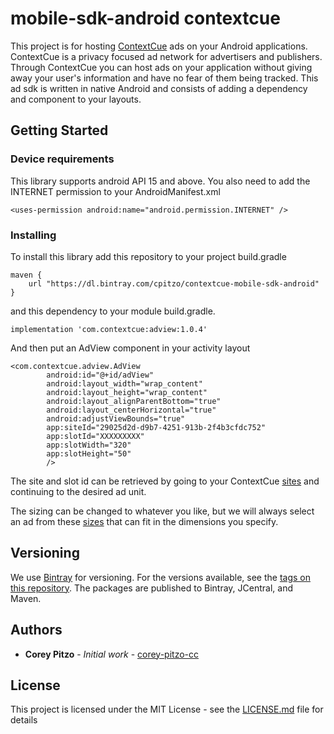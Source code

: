 # mobile-sdk-android contextcue

This project is for hosting [ContextCue](https://www.contextcue.com "ContextCue") ads on your Android applications.
ContextCue is a privacy focused ad network for advertisers and publishers. Through ContextCue you can
host ads on your application without giving away your user's information and have no fear of them being
tracked. This ad sdk is written in native Android and consists of adding a dependency and component to your layouts.


## Getting Started

### Device requirements

This library supports android API 15 and above. You also need to add the INTERNET permission to your AndroidManifest.xml

```
<uses-permission android:name="android.permission.INTERNET" />
```

### Installing

To install this library add this repository to your project build.gradle
 
 ```
 maven {
     url "https://dl.bintray.com/cpitzo/contextcue-mobile-sdk-android"
 }
 ```
and this dependency to your module build.gradle.

```
implementation 'com.contextcue:adview:1.0.4'
```

And then put an AdView component in your activity layout

```
<com.contextcue.adview.AdView
        android:id="@+id/adView"
        android:layout_width="wrap_content"
        android:layout_height="wrap_content"
        android:layout_alignParentBottom="true"
        android:layout_centerHorizontal="true"
        android:adjustViewBounds="true"
        app:siteId="29025d2d-d9b7-4251-913b-2f4b3cfdc752"
        app:slotId="XXXXXXXXX"
        app:slotWidth="320"
        app:slotHeight="50"
        />
```

The site and slot id can be retrieved by going to your ContextCue [sites](https://adstudio.contextcue.com/publisher/sites) and continuing to the desired ad unit.

The sizing can be changed to whatever you like, but we will always select an ad from these [sizes](https://support.contextcue.com/support/ad-sizing) that can fit in the dimensions you specify.

## Versioning

We use [Bintray](https://bintray.com/cpitzo/contextcue-mobile-sdk-android/com.contextcue.adview) for versioning. For the versions available, see the [tags on this repository](https://github.com/your/project/tags).
The packages are published to Bintray, JCentral, and Maven.

## Authors

* **Corey Pitzo** - *Initial work* - [corey-pitzo-cc](https://github.com/corey-pitzo-cc)

## License

This project is licensed under the MIT License - see the [LICENSE.md](LICENSE.md) file for details
